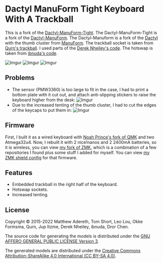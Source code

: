 # Dactyl ManuForm Tight Keyboard With A Trackball

This is a fork of the [Dactyl-ManuForm-Tight](https://github.com/okke-formsma/dactyl-manuform-tight). The Dactyl-ManuForm-Tight is a fork of the [Dactyl-ManuForm](https://github.com/tshort/dactyl-keyboard). The Dactyl-Manuform is a fork of the [Dactyl](https://github.com/adereth/dactyl-keyboard) with the thumb cluster from [ManuForm](https://github.com/jeffgran/ManuForm).
The trackball socket is taken from [Qurn's trackball](https://gitlab.com/keyboards1/dm_r_track/-/tree/master).
I used parts of the [Derek Nheiley's code](https://github.com/dereknheiley/dactyl-manuform-tight).
The hotswap is taken from [ibnuda's code](https://github.com/ibnuda/dactyl-keyboard/tree/hotswap).

![Imgur](https://i.imgur.com/wm7Yq1O.jpg)
![Imgur](https://i.imgur.com/fzT6SjV.jpg)
![Imgur](https://i.imgur.com/2P6wJYQ.jpg)

## Problems
- The sensor (PMW3360) is too large to fit in the case, I had to print a bottom plate with it cut out, and attach anti-slipping stickers to raise the keyboard higher from the desk:
![Imgur](https://i.imgur.com/esv2Nww.jpg)
- Due to the increased tenting of the thumb cluster, I had to cut the edges of the keycaps to put them in:
![Imgur](https://i.imgur.com/sQflYZF.jpg)

## Firmware
First, I built it as a wired keyboard with [Noah Prince's fork of QMK](https://github.com/noahprince22/qmk_firmware/tree/trackball) and two Atmega32u4.
Now, I rebuilt it with 2 nice!nanos and 2 2400mA batteries, so it is wireless, you can view [my fork of ZMK](https://github.com/drorchen/zmk/tree/dracula-test), which is a combination of a few repositories I found plus some stuff I added for myself. You can view [my ZMK shield config](https://github.com/drorchen/tracktyl-zmk-config/tree/tracktyl) for that firmware.

## Features
- Embedded trackball in the right half of the keyboard.
- Hotswap sockets.
- Increased tenting.

## License

Copyright © 2015-2022 Matthew Adereth, Tom Short, Leo Lou, Okke Formsma, Qurn, Jup Itzme, Derek Nheiley, ibnuda, Dror Chen.

The source code for generating the models is distributed under the [GNU AFFERO GENERAL PUBLIC LICENSE Version 3](LICENSE).

The generated models are distributed under the [Creative Commons Attribution-ShareAlike 4.0 International (CC BY-SA 4.0)](LICENSE-models).
